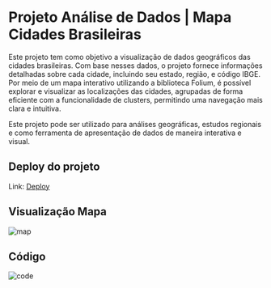 # Projeto Análise de Dados | Mapa Cidades Brasileiras

Este projeto tem como objetivo a visualização de dados geográficos das cidades brasileiras.
Com base nesses dados, o projeto fornece informações detalhadas sobre cada cidade, incluindo seu estado, região, e código IBGE. Por meio de um mapa interativo utilizando a biblioteca Folium, é possível explorar e visualizar as localizações das cidades, agrupadas de forma eficiente com a funcionalidade de clusters, permitindo uma navegação mais clara e intuitiva.

Este projeto pode ser utilizado para análises geográficas, estudos regionais e como ferramenta de apresentação de dados de maneira interativa e visual.

## Deploy do projeto
Link: <a href='https://nicolashaubricht.github.io/Mapa-Cidades-Brasileiras/'>Deploy</a>

## Visualização Mapa
![map](https://github.com/user-attachments/assets/f45efbeb-bd36-4b72-a001-a3e7b1fae0f9)


## Código
![code](https://github.com/user-attachments/assets/111b44a9-0b46-4bf0-8320-78ed7d7782d1)


